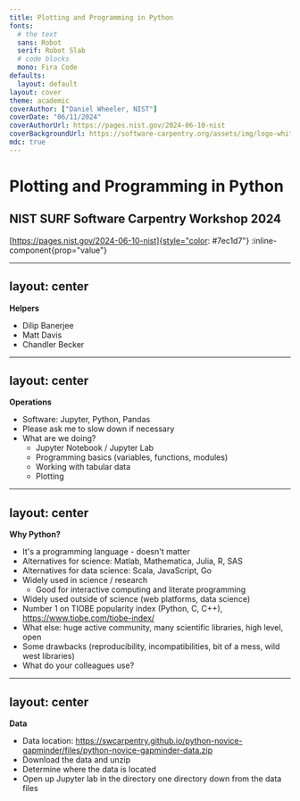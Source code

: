 ```yaml
---
title: Plotting and Programming in Python
fonts:
  # the text
  sans: Robot
  serif: Robot Slab
  # code blocks
  mono: Fira Code
defaults:
  layout: default
layout: cover
theme: academic
coverAuthor: ["Daniel Wheeler, NIST"]
coverDate: "06/11/2024"
coverAuthorUrl: https://pages.nist.gov/2024-06-10-nist
coverBackgroundUrl: https://software-carpentry.org/assets/img/logo-white.svg
mdc: true
---
```


# Plotting and Programming in Python

## NIST SURF Software Carpentry Workshop 2024

[https://pages.nist.gov/2024-06-10-nist]{style="color: #7ec1d7"} :inline-component{prop="value"}

---
layout: center
---

**Helpers**

- Dilip Banerjee
- Matt Davis
- Chandler Becker


---
layout: center
---

**Operations**

- Software: Jupyter, Python, Pandas
- Please ask me to slow down if necessary
- What are we doing?
  - Jupyter Notebook / Jupyter Lab
  - Programming basics (variables, functions, modules)
  - Working with tabular data
  - Plotting

---
layout: center
---

**Why Python?**

- It's a programming language - doesn't matter
- Alternatives for science: Matlab, Mathematica, Julia, R, SAS
- Alternatives for data science: Scala, JavaScript, Go
- Widely used in science / research
  - Good for interactive computing and literate programming
- Widely used outside of science (web platforms, data science)
- Number 1 on TIOBE popularity index (Python, C, C++), https://www.tiobe.com/tiobe-index/
- What else: huge active community, many scientific libraries, high level, open
- Some drawbacks (reproducibility, incompatibilities, bit of a mess, wild west libraries)
- What do your colleagues use?

---
layout: center
---

**Data**

- Data location: https://swcarpentry.github.io/python-novice-gapminder/files/python-novice-gapminder-data.zip
- Download the data and unzip
- Determine where the data is located
- Open up Jupyter lab in the directory one directory down from the data files

